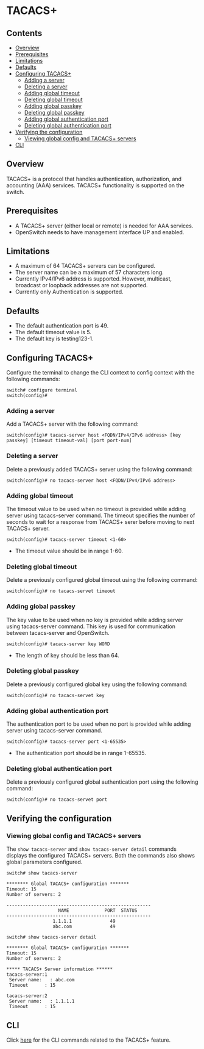 # TACACS+

## Contents

- [Overview](#overview)
- [Prerequisites](#prerequisites)
- [Limitations](#limitations)
- [Defaults](#defaults)
- [Configuring TACACS+](#configuring-tacacs)
  - [Adding a server](#adding-a-server)
  - [Deleting a server](#deleting-a-server)
  - [Adding global timeout](#adding-global-timeout)
  - [Deleting global timeout](#deleting-global-timeout)
  - [Adding global passkey](#adding-global-passkey)
  - [Deleting global passkey](#deleting-global-passkey)
  - [Adding global authentication port](#adding-global-authentication-port)
  - [Deleting global authentication port](#deleting-global-authentication-port)
- [Verifying the configuration](#verifying-the-configuration)
  - [Viewing global config and TACACS+ servers](#viewing-global-config-and-tacacs-servers)
- [CLI](#cli)

## Overview
TACACS+ is a protocol that handles authentication, authorization, and accounting (AAA) services. TACACS+ functionality is supported on the switch.

## Prerequisites
- A TACACS+ server (either local or remote) is needed for AAA services.
- OpenSwitch needs to have management interface UP and enabled.

## Limitations
- A maximum of 64 TACACS+ servers can be configured.
- The server name can be a maximum of 57 characters long.
- Currently IPv4/IPv6 address is supported. However, multicast, broadcast or loopback addresses are not supported.
- Currently only Authentication is supported.

## Defaults
- The default authentication port is 49.
- The default timeout value is 5.
- The default key is testing123-1.

## Configuring TACACS+
Configure the terminal to change the CLI context to config context with the following commands:
```
switch# configure terminal
switch(config)#
```

### Adding a server
Add a TACACS+ server with the following command:
```
switch(config)# tacacs-server host <FQDN/IPv4/IPv6 address> [key passkey] [timeout timeout-val] [port port-num]
```

### Deleting a server
Delete a previously added TACACS+ server using the following command:
```
switch(config)# no tacacs-server host <FQDN/IPv4/IPv6 address>
```

### Adding global timeout
The timeout value to be used when no timeout is provided while adding server using tacacs-server command. The timeout specifies the number of seconds to wait for a response from TACACS+ serer before moving to next TACACS+ server.

```
switch(config)# tacacs-server timeout <1-60>
```
- The timeout value should be in range 1-60.

### Deleting global timeout
Delete a previously configured global timeout using the following command:
```
switch(config)# no tacacs-servet timeout
```

### Adding global passkey
The key value to be used when no key is provided while adding server using tacacs-server command. This key is used for communication between tacacs-server and OpenSwitch.

```
switch(config)# tacacs-server key WORD
```
- The length of key should be less than 64.

### Deleting global passkey
Delete a previously configured global key using the following command:
```
switch(config)# no tacacs-servet key
```

### Adding global authentication port
The authentication port to be used when no port is provided while adding server using tacacs-server command.

```
switch(config)# tacacs-server port <1-65535>
```
- The authentication port should be in range 1-65535.

### Deleting global authentication port
Delete a previously configured global authentication port using the following command:
```
switch(config)# no tacacs-servet port
```

## Verifying the configuration
### Viewing global config and TACACS+ servers
The `show tacacs-server` and `show tacacs-server detail` commands displays the configured TACACS+ servers. Both the commands also shows global parameters configured.

```
switch# show tacacs-server

******** Global TACACS+ configuration *******
Timeout: 15
Number of servers: 2

-----------------------------------------------------
                   NAME             PORT  STATUS
-----------------------------------------------------
                 1.1.1.1              49
                 abc.com              49

```

```
switch# show tacacs-server detail

******** Global TACACS+ configuration *******
Timeout: 15
Number of servers: 2

***** TACACS+ Server information ******
tacacs-server:1
 Server name:   : abc.com
 Timeout      : 15

tacacs-server:2
 Server name:   : 1.1.1.1
 Timeout      : 15

```

## CLI
Click [here](/documents/user/tacacs_cli) for the CLI commands related to the TACACS+ feature.
